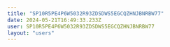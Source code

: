 ```yaml
---
title: "SP10R5PE4P6W5032R93ZDSDWS5EGCQZHNJBNRBW77"
date: 2024-05-21T16:49:33.233Z
user: SP10R5PE4P6W5032R93ZDSDWS5EGCQZHNJBNRBW77
layout: "users"
---
```

    
